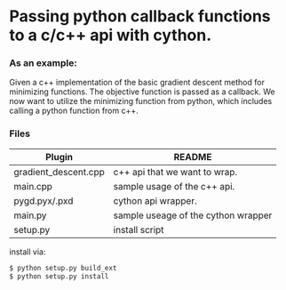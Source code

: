 # Passing python callback functions to a c/c++ api with cython.

### As an example:
Given a c++ implementation of the basic gradient descent method for minimizing functions. The objective function is passed as a callback. We now want to utilize the minimizing function from python, which includes calling a python function from c++.

### Files

| Plugin | README |
| ------ | ------ |
| gradient_descent.cpp | c++ api that we want to wrap.|
| main.cpp | sample usage of the c++ api. |
| pygd.pyx/.pxd | cython api wrapper.  |
| main.py | sample useage of the cython wrapper |
| setup.py | install script |

install via:
``` sh
$ python setup.py build_ext
$ python setup.py install
```